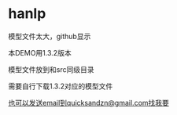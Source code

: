 # hanlp

模型文件太大，github显示

本DEMO用1.3.2版本

模型文件放到和src同级目录

需要自行下载1.3.2对应的模型文件
      
也可以发送email到quicksandzn@gmail.com找我要
